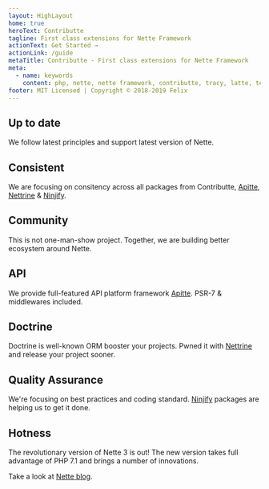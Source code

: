 ```yaml
---
layout: HighLayout
home: true
heroText: Contributte
tagline: First class extensions for Nette Framework
actionText: Get Started →
actionLink: /guide
metaTitle: Contributte - First class extensions for Nette Framework
meta:
  - name: keywords
    content: php, nette, nette framework, contributte, tracy, latte, templates, database, extensions, addons, plugins
footer: MIT Licensed | Copyright © 2018-2019 Felix
---
```


<div class="features">
  <div class="feature">
    <h2>Up to date</h2>
    <p>We follow latest principles and support latest version of Nette.</p>
  </div>
  <div class="feature">
    <h2>Consistent</h2>
    <p>We are focusing on consitency across all packages from Contributte, <a href="/apitte/">Apitte</a>, <a href="/nettrine/">Nettrine</a> & <a href="/ninjify/">Ninjify</a>.</p>
  </div>
  <div class="feature">
    <h2>Community</h2>
    <p>This is not one-man-show project. Together, we are building better ecosystem around Nette.</p>
  </div>
  <div class="feature">
    <h2>API</h2>
    <p>We provide full-featured API platform framework <a href="/apitte/">Apitte</a>. PSR-7 & middlewares included.</p>
  </div>
  <div class="feature">
    <h2>Doctrine</h2>
    <p>Doctrine is well-known ORM booster your projects. Pwned it with <a href="/nettrine/">Nettrine</a> and release your project sooner.</p>
  </div>
  <div class="feature">
    <h2>Quality Assurance</h2>
    <p>We're focusing on best practices and coding standard. <a href="/ninjify/">Ninjify</a> packages are helping us to get it done.  </p>
  </div>
</div>

## Hotness

The revolutionary version of Nette 3 is out! The new version takes full advantage of PHP 7.1 and brings a number of innovations.

Take a look at [Nette blog](https://blog.nette.org).
